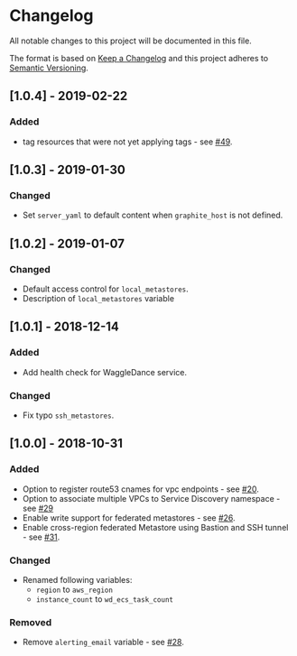 # Changelog
All notable changes to this project will be documented in this file.

The format is based on [Keep a Changelog](http://keepachangelog.com/en/1.0.0/) and this project adheres to [Semantic Versioning](http://semver.org/spec/v2.0.0.html).

## [1.0.4] - 2019-02-22

### Added
- tag resources that were not yet applying tags - see [#49](https://github.com/ExpediaInc/apiary-federation/issues/49).

## [1.0.3] - 2019-01-30

### Changed
- Set `server_yaml` to default content when `graphite_host` is not defined.


## [1.0.2] - 2019-01-07

### Changed
- Default access control for `local_metastores`.
- Description of `local_metastores` variable


## [1.0.1] - 2018-12-14

### Added
- Add health check for WaggleDance service.

### Changed
- Fix typo `ssh_metastores`.


## [1.0.0] - 2018-10-31

### Added
- Option to register route53 cnames for vpc endpoints - see [#20](https://github.com/ExpediaInc/apiary-waggledance/issues/20).
- Option to associate multiple VPCs to Service Discovery namespace - see [#29](https://github.com/ExpediaInc/apiary-waggledance/issues/29)
- Enable write support for federated metastores - see [#26](https://github.com/ExpediaInc/apiary-waggledance/issues/26).
- Enable cross-region federated Metastore using Bastion and SSH tunnel - see
[#31](https://github.com/ExpediaInc/apiary-waggledance/issues/31).

### Changed
- Renamed following variables:
  * `region` to `aws_region`
  * `instance_count` to `wd_ecs_task_count`

### Removed
- Remove `alerting_email` variable - see [#28](https://github.com/ExpediaInc/apiary-waggledance/pull/28).
